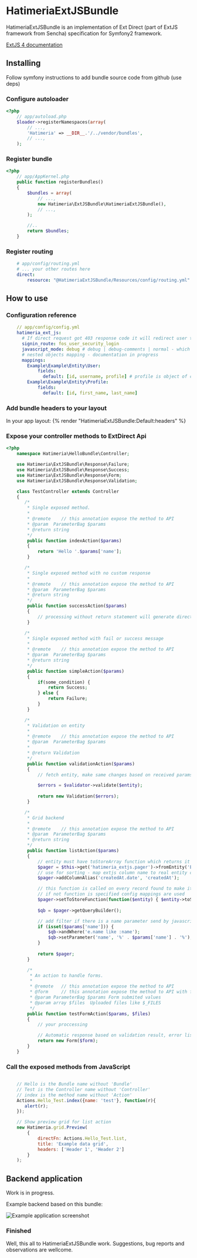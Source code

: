 # HatimeriaExtJSBundle

HatimeriaExtJSBundle is an implementation of Ext Direct (part of ExtJS framework from Sencha) specification for Symfony2
framework.

[ExtJS 4 documentation](http://docs.sencha.com/ext-js/4-0/)

## Installing

Follow symfony instructions to add bundle source code from github (use deps)

### Configure autoloader

``` php
<?php
    // app/autoload.php
    $loader->registerNamespaces(array(
        // ...,
        'Hatimeria' => __DIR__.'/../vendor/bundles',
        // ...,
    );
```

### Register bundle


``` php
<?php
    // app/AppKernel.php
    public function registerBundles()
    {
        $bundles = array(
            // ...,
            new Hatimeria\ExtJSBundle\HatimeriaExtJSBundle(),
            // ...,
        );

        //..
        return $bundles;
    }
```

### Register routing


``` yaml
    # app/config/routing.yml
    # ... your other routes here
    direct:
        resource: "@HatimeriaExtJSBundle/Resources/config/routing.yml"
```

## How to use

### Configuration reference

``` yaml
    // app/config/config.yml
    hatimeria_ext_js:
      # If direct request got 403 response code it will redirect user to login page
      signin_route: fos_user_security_login
      javascript_mode: debug # debug | debug-comments | normal - which extjs main file is included
      # nested objects mapping - documentation in progress
      mappings:   
        Example\Example\Entity\User:
            fields: 
              default: [id, username, profile] # profile is object of class Profile
        Example\Example\Entity\Profile:
            fields: 
              default: [id, first_name, last_name]


```

### Add bundle headers to your layout

In your app layout:
{% render "HatimeriaExtJSBundle:Default:headers" %}

### Expose your controller methods to ExtDirect Api


``` php
<?php
    namespace Hatimeria\HelloBundle\Controller;

    use Hatimeria\ExtJSBundle\Response\Failure;
    use Hatimeria\ExtJSBundle\Response\Success;
    use Hatimeria\ExtJSBundle\Response\Form;
    use Hatimeria\ExtJSBundle\Response\Validation;

    class TestController extends Controller
    {
       /*
        * Single exposed method.
        *
        * @remote    // this annotation expose the method to API
        * @param  ParameterBag $params
        * @return string
        */
        public function indexAction($params)
        {
            return 'Hello '.$params['name'];
        }

       /*
        * Single exposed method with no custom response
        *
        * @remote    // this annotation expose the method to API
        * @param  ParameterBag $params
        * @return string
        */
        public function successAction($params)
        {
            // processing without return statement will generate direct success response
        }

       /*
        * Single exposed method with fail or success message
        *
        * @remote    // this annotation expose the method to API
        * @param  ParameterBag $params
        * @return string
        */
        public function simpleAction($params)
        {
            if(some_condition) {
                return Success;
            } else {
                return Failure;
            }
        }

       /*
        * Validation on entity
        *
        * @remote    // this annotation expose the method to API
        * @param  ParameterBag $params
        *
        * @return Validation
        */
        public function validationAction($params)
        {
            // fetch entity, make same changes based on received params from extjs

            $errors = $validator->validate($entity);
        
            return new Validation($errors);
        }

       /*
        * Grid backend
        *
        * @remote    // this annotation expose the method to API
        * @param  ParameterBag $params
        * @return string
        */
        public function listAction($params)
        {
            // entity must have toStoreArray function which returns it's array representation
            $pager = $this->get('hatimeria_extjs.pager')->fromEntity('ExampleCompany\ExampleBundle\Entity\Example', $params);
            // use for sorting - map extjs column name to real entity column name
            $pager->addColumnAlias('createdAt.date', 'createdAt');

            // this function is called on every record found to make it accesible for json formatter
            // if not function is specified config mappings are used
            $pager->setToStoreFunction(function($entity) { $entity->toStoreArray() });
            
            $qb = $pager->getQueryBuilder();

            // add filter if there is a name parameter send by javascript
            if (isset($params['name'])) {
                $qb->andWhere('e.name like :name');
                $qb->setParameter('name', '%' . $params['name'] . '%');
            }
            
            return $pager;
        }

        /*
         * An action to handle forms.
         *
         * @remote   // this annotation expose the method to API
         * @form     // this annotation expose the method to API with formHandler option
         * @param ParameterBag $params Form submited values
         * @param array $files  Uploaded files like $_FILES
         */
        public function testFormAction($params, $files)
        {
            // your proccessing

            // Automatic response based on validation result, error list or clean succes message
            return new Form($form);
        }
    }
```

### Call the exposed methods from JavaScript


``` javascript

    // Hello is the Bundle name without 'Bundle'
    // Test is the Controller name without 'Controller'
    // index is the method name without 'Action'
    Actions.Hello_Test.index({name: 'test'}, function(r){
       alert(r);
    });

    // Show preview grid for list action
    new Hatimeria.grid.Preview(
        {
            directFn: Actions.Hello_Test.list,
            title: 'Example data grid',
            headers: ['Header 1', 'Header 2']
        }
    );
```

## Backend application

Work is in progress.

Example backend based on this bundle:

![Example application screenshot](https://github.com/hatimeria/HatimeriaExtJSBundle/raw/master/Resources/doc/example.png)

### Finished

Well, this all to HatimeriaExtJSBundle work. Suggestions, bug reports and observations
are wellcome.
